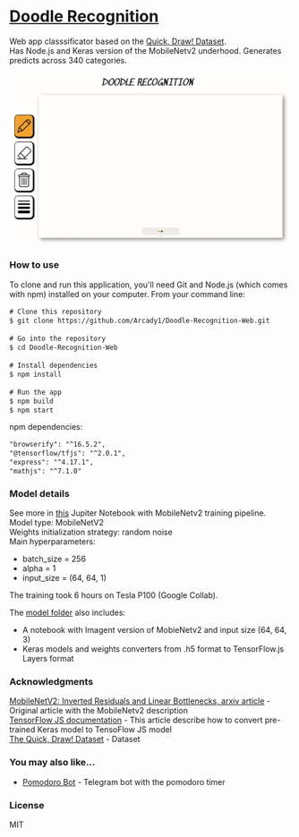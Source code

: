 # [Doodle Recognition][1]

Web app classsificator based on the [Quick, Draw! Dataset](https://github.com/googlecreativelab/quickdraw-dataset).<br>
Has Node.js and Keras version of the MobileNetv2 underhood. Generates predicts across 340 categories.

![Doodle-GIF](https://github.com/Arcady1/Doodle-Recognition-Web/blob/master/img/GitHub-GIF/Animation.gif)

### How to use

To clone and run this application, you'll need Git and Node.js (which comes with npm) installed on your computer. From your command line:

```
# Clone this repository
$ git clone https://github.com/Arcady1/Doodle-Recognition-Web.git

# Go into the repository
$ cd Doodle-Recognition-Web

# Install dependencies
$ npm install

# Run the app
$ npm build
$ npm start
```

npm dependencies:
```
"browserify": "^16.5.2",
"@tensorflow/tfjs": "^2.0.1",
"express": "^4.17.1",
"mathjs": "^7.1.0"
```

### Model details

See more in [this](https://github.com/Arcady1/Doodle-Recognition-Web/blob/master/model/Train_MobileNetV2_Imagenet_weights.ipynb) Jupiter Notebook with MobileNetv2 training pipeline.<br>
Model type: MobileNetV2<br>
Weights initialization strategy: random noise<br>
Main hyperparameters:
* batch_size = 256
* alpha = 1
* input_size = (64, 64, 1)

The training took 6 hours on Tesla P100 (Google Collab).

The [model folder](https://github.com/Arcady1/Doodle-Recognition-Web/tree/master/model) also includes:
* A notebook with Imagent version of MobieNetv2 and input size (64, 64, 3)
* Keras models and weights converters from .h5 format to TensorFlow.js Layers format

### Acknowledgments
[MobileNetV2: Inverted Residuals and Linear Bottlenecks, arxiv article](https://arxiv.org/pdf/1801.04381.pdf) - Original article with the MobileNetv2 description<br>
[TensorFlow JS documentation](https://www.tensorflow.org/js/tutorials/conversion/import_keras) - This article describe how to convert pre-trained Keras model to TensoFlow JS model<br>
[The Quick, Draw! Dataset](https://github.com/googlecreativelab/quickdraw-dataset) - Dataset

### You may also like...
* [Pomodoro Bot](https://github.com/Arcady1/Telegram-Pomodoro-Bot) - Telegram bot with the pomodoro timer

### License
MIT



















[1]: https://doodle-recognition-web.glitch.me/
